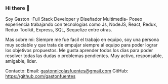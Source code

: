 ### Hi there 👋

Soy Gaston -Full Stack Developer y Diseñador Multimedia- Poseo experiencia trabajando con tecnologias como Js, NodeJS, React, Redux, Redux Toolkit, Express, SQL, Sequelize entre otras. 

Mas sobre mi:
Siempre me fue facil el trabajo en equipo, soy una persona muy sociable y que trata de empujar siempre al equipo para poder lograr los objetivos propuestos. Me gusta aprender todos los dias para poder resolver todas las dudas o problemas pendientes. Muy activo, responsable, amigable, lider.

Contacto:
Email: gastonnicolasfuentes@gmail.com
GitHub: https://github.com/gastonfuentes

